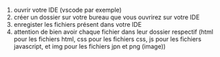 1. ouvrir votre IDE (vscode par exemple)
2. créer un dossier sur votre bureau que vous ouvrirez sur votre IDE
3. enregister les fichiers présent dans votre IDE
5. attention de bien avoir chaque fichier dans leur dossier respectif (html pour les fichiers html, css pour les fichiers css, js pour les fichiers javascript, et img pour les fichiers jpn et png (image))
